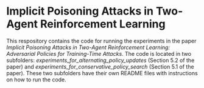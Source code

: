 # Implicit Poisoning Attacks in Two-Agent Reinforcement Learning

This respository contains the code for running the experiments in the paper *Implicit Poisoning Attacks in Two-Agent Reinforcement Learning: Adversarial Policies for Training-Time Attacks*. The code is located in two subfolders: *experiments_for_alternating_policy_updates* (Section 5.2 of the paper) and *experiments_for_conservative_policy_search* (Section 5.1 of the paper). These two subfolders have their own README files with instructions on how to run the code.
# 
